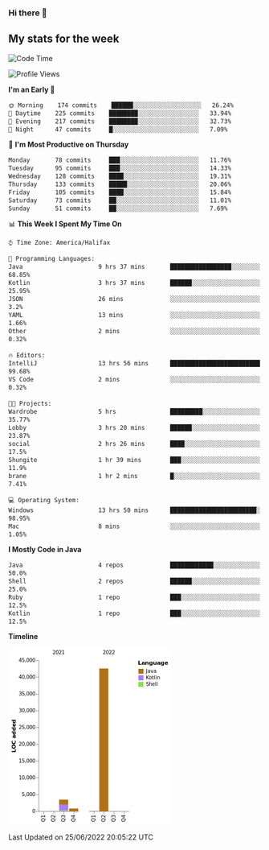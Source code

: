 ### Hi there 👋

## My stats for the week
<!--START_SECTION:waka-->
![Code Time](http://img.shields.io/badge/Code%20Time-298%20hrs%2010%20mins-blue)

![Profile Views](http://img.shields.io/badge/Profile%20Views-0-blue)

**I'm an Early 🐤** 

```text
🌞 Morning    174 commits    ██████░░░░░░░░░░░░░░░░░░░   26.24% 
🌆 Daytime    225 commits    ████████░░░░░░░░░░░░░░░░░   33.94% 
🌃 Evening    217 commits    ████████░░░░░░░░░░░░░░░░░   32.73% 
🌙 Night      47 commits     █░░░░░░░░░░░░░░░░░░░░░░░░   7.09%

```
📅 **I'm Most Productive on Thursday** 

```text
Monday       78 commits     ███░░░░░░░░░░░░░░░░░░░░░░   11.76% 
Tuesday      95 commits     ███░░░░░░░░░░░░░░░░░░░░░░   14.33% 
Wednesday    128 commits    ████░░░░░░░░░░░░░░░░░░░░░   19.31% 
Thursday     133 commits    █████░░░░░░░░░░░░░░░░░░░░   20.06% 
Friday       105 commits    ████░░░░░░░░░░░░░░░░░░░░░   15.84% 
Saturday     73 commits     ██░░░░░░░░░░░░░░░░░░░░░░░   11.01% 
Sunday       51 commits     ██░░░░░░░░░░░░░░░░░░░░░░░   7.69%

```


📊 **This Week I Spent My Time On** 

```text
⌚︎ Time Zone: America/Halifax

💬 Programming Languages: 
Java                     9 hrs 37 mins       █████████████████░░░░░░░░   68.85% 
Kotlin                   3 hrs 37 mins       ██████░░░░░░░░░░░░░░░░░░░   25.95% 
JSON                     26 mins             ░░░░░░░░░░░░░░░░░░░░░░░░░   3.2% 
YAML                     13 mins             ░░░░░░░░░░░░░░░░░░░░░░░░░   1.66% 
Other                    2 mins              ░░░░░░░░░░░░░░░░░░░░░░░░░   0.32%

🔥 Editors: 
IntelliJ                 13 hrs 56 mins      █████████████████████████   99.68% 
VS Code                  2 mins              ░░░░░░░░░░░░░░░░░░░░░░░░░   0.32%

🐱‍💻 Projects: 
Wardrobe                 5 hrs               █████████░░░░░░░░░░░░░░░░   35.77% 
Lobby                    3 hrs 20 mins       ██████░░░░░░░░░░░░░░░░░░░   23.87% 
social                   2 hrs 26 mins       ████░░░░░░░░░░░░░░░░░░░░░   17.5% 
Shungite                 1 hr 39 mins        ███░░░░░░░░░░░░░░░░░░░░░░   11.9% 
brane                    1 hr 2 mins         █░░░░░░░░░░░░░░░░░░░░░░░░   7.41%

💻 Operating System: 
Windows                  13 hrs 50 mins      ████████████████████████░   98.95% 
Mac                      8 mins              ░░░░░░░░░░░░░░░░░░░░░░░░░   1.05%

```

**I Mostly Code in Java** 

```text
Java                     4 repos             ████████████░░░░░░░░░░░░░   50.0% 
Shell                    2 repos             ██████░░░░░░░░░░░░░░░░░░░   25.0% 
Ruby                     1 repo              ███░░░░░░░░░░░░░░░░░░░░░░   12.5% 
Kotlin                   1 repo              ███░░░░░░░░░░░░░░░░░░░░░░   12.5%

```


**Timeline**

![Chart not found](https://raw.githubusercontent.com/lyndseyy/lyndseyy/main/charts/bar_graph.png) 


 Last Updated on 25/06/2022 20:05:22 UTC
<!--END_SECTION:waka-->